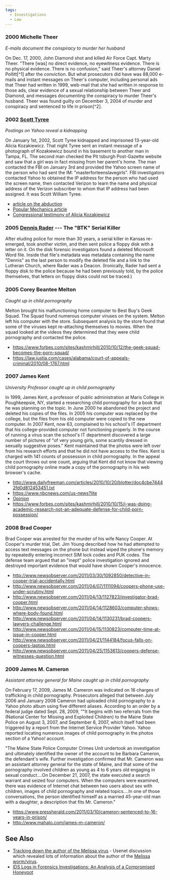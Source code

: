 ```yaml
---
tags:
  - Investigations
  - Law
---
```

### 2000 Michelle Theer

*E-mails document the conspiracy to murder her husband*

On Dec. 17, 2000, John Diamond shot and killed Air Force Capt. Marty
Theer. "There \[was\] no direct evidence, no eyewitness evidence. There
is no physical evidence. There is no confusion," said Theer's attorney
Daniel Pollitt[^1] after the conviction. But what prosecutors did have
was 88,000 e-mails and instant messages on Theer's computer, including
personal ads that Theer had written in 1999, web-mail that she had
written in response to those ads, clear evidence of a sexual
relationship between Theer and Diamond, and messages documenting the
conspiracy to murder Theer's husband. Theer was found guilty on December
3, 2004 of murder and conspiracy and sentenced to life in prison[^2].

### 2002 [Scott Tyree](http://en.wikipedia.org/wiki/Scott_Tyree)

*Postings on Yahoo reveal a kidnapping*

On January 1st, 2002, Scott Tyree kidnapped and imprisoned 13-year-old
Alicia Kozakiewicz. That night Tyree sent an instant message of a
photograph of Kozakiewicz bound in his basement to another man in Tampa,
FL. The second man checked the Pit tsburgh Post-Gazette website and saw
that a girl was in fact missing from her parent's home. The man
contacted the FBI on January 3rd and provided the Yahoo screen name of
the person who had sent the IM: "masterforteenslavegirls". FBI
investigators contacted Yahoo to obtained the IP address for the person
who had used the screen name, then contacted Verizon to learn the name
and physical address of the Verizon subscriber to whom that IP address
had been assigned. It was Scott William Tyree.

- [article on the
  abduction](https://www.covenanteyes.com/2012/01/13/caught-by-a-predator-10-years-after-her-abduction/)
- [Popular Mechanics
  article](https://www.popularmechanics.com/technology/security/how-to/a630/2672751/)
- [Congressional testimony of Alicia
  Kozakiewicz](http://notonemorechild.org/map/9)

### 2005 [Dennis Rader](https://en.wikipedia.org/wiki/Dennis_Rader) --- The "BTK" Serial Killer

After eluding police for more than 30 years, a serial killer in Kansas
re-emerged, took another victim, and then sent police a floppy disk with
a letter on it. On the disk forensic investigators found a deleted
Microsoft Word file. Inside that file's metadata was metadata containing
the name "Dennis" as the last person to modify the deleted file and a
link to the Lutheran Church, where Rader was a Deacon. (Ironically,
Rader had sent a floppy disk to the police because he had been
previously told, by the police themselves, that letters on floppy disks
could not be traced.)

### 2005 Corey Beantee Melton

*Caught up in child pornography*

Melton brought his malfunctioning home computer to Best Buy's Geek
Squad. The Squad found numerous computer viruses on the system. Melton
left his computer with the store. Subsequent analysis by the store found
that some of the viruses kept re-attaching themselves to movies. When
the squad looked at the videos they determined that they were child
pornography and contacted the police.

- <https://www.forbes.com/sites/kashmirhill/2010/10/12/the-geek-squad-becomes-the-porn-squad/>
- <https://law.justia.com/cases/alabama/court-of-appeals-criminal/2010/08-1767.html>

### 2007 James Kent

*University Professor caught up in child pornography*

In 1999, James Kent, a professor of public administration at Maris
College in Poughkeepsie, NY, started a researching child pornography for
a book that he was planning on the topic. In June 2000 he abandoned the
project and deleted his copies of the files. In 2005 his computer was
replaced by the college, but the files from his old computer were copied
to the new computer. In 2007 Kent, now 63, complained to his school's IT
department that his college-provided computer not functioning properly.
In the course of running a virus scan the school's IT department
discovered a large number of pictures of "of very young girls, some
scantily dressed in sexually suggestive poses." Kent maintained that the
photos were left over from his research efforts and that he did not have
access to the files. Kent is charged with 141 counts of possession in
child pornography. In the appeal the court throws out one count, arguing
that Kent did not know that viewing child pornography online made a copy
of the pornography in his web browser's cache.

- <http://www.dailyfreeman.com/articles/2010/10/20/blotter/doc4cbe74442fd0d812453451.txt>
- <https://www.nbcnews.com/us-news?lite>
- [Opinion](http://www.msn.com/de-ch/)
- <https://www.forbes.com/sites/kashmirhill/2010/10/15/i-was-doing-academic-research-not-an-adequate-defense-for-child-porn-possession/>

### 2008 Brad Cooper

Brad Cooper was arrested for the murder of his wife Nancy Cooper. At
Cooper's murder trial, Det. Jim Young described how he had attempted to
access text messages on the phone but instead wiped the phone's memory
by repeatedly entering incorrect SIM lock codes and PUK codes. The
defense team argued that an "inept" police investigation ignored and
destroyed important evidence that would have shown Cooper's innocence.

- <http://www.newsobserver.com/2011/03/30/1092850/detective-in-cooper-trial-accidentally.html>
- <http://www.newsobserver.com/2011/04/07/1111094/coopers-phone-use-under-scrutiny.html>
- <http://www.newsobserver.com/2011/04/13/1127823/investigator-brad-cooper.html>
- <http://www.newsobserver.com/2011/04/14/1128603/computer-shows-where-body-found.html>
- <http://www.newsobserver.com/2011/04/14/1130231/brad-coopers-lawyers-challenge.html>
- <http://www.newsobserver.com/2011/04/15/1130823/computer-time-at-issue-in-cooper.html>
- <http://www.newsobserver.com/2011/04/21/1144184/focus-falls-on-coopers-laptop.html>
- <http://www.newsobserver.com/2011/04/25/1153613/coopers-defense-witnesses-question.html>

### 2009 James M. Cameron

*Assistant attorney general for Maine caught up in child pornography*

On February 17, 2009, James M. Cameron was indicated on 16 charges of
trafficking in child pornography. Prosecutors alleged that between July
2006 and January 2008 Cameron had uploaded child pornography to a Yahoo
photo album using five different aliases. According to an order by a
federal judge dated Sept. 28, 2009, ""It begins with two referrals from
the (National Center for Missing and Exploited Children) to the Maine
State Police on August 3, 2007, and September 6, 2007, which itself had
been triggered by a report from the Internet Service Provider Yahoo.
Yahoo reported locating numerous images of child pornography in the
photos section of a Yahoo! account.

"The Maine State Police Computer Crimes Unit undertook an investigation
and ultimately identified the owner of the account to be Barbara
Cameron, the defendant's wife. Further investigation confirmed that Mr.
Cameron was an assistant attorney general for the state of Maine, and
that some of the pornography involved children as young as 4 to 6 years
old engaging in sexual conduct....On December 21, 2007, the state
executed a search warrant and seized four computers. When the computers
were examined, there was evidence of Internet chat between two users
about sex with children, images of child pornography and related
topics....In one of those conversations, the person identified himself
as a married 45-year-old man with a daughter, a description that fits
Mr. Cameron."

- <https://www.pressherald.com/2011/03/10/cameron-sentenced-to-16-years-in-prison/>
- <http://www.mahalo.com/james-m-cameron/>

## See Also

- [Tracking down the author of the Melissa virus](https://groups.google.com/g/alt.comp.virus/c/9dnXxxxvtUA) -
  Usenet discussion which revealed lots of information about the author
  of the [Melissa worm/virus](https://en.wikipedia.org/wiki/Melissa_%28computer_worm%29).
- [IDS Logs in Forensics Investigations: An Analysis of a Compromised Honeypot](https://bugtraq.securityfocus.com/infocus/1676)
